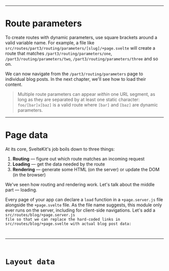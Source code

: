 ------
# **Route parameters**
To create routes with dynamic parameters, use square brackets around a valid variable name. For example, a file like <code data-file="src/routes/part3/routing/parameters/[slug]/+page.svelte">src/routes/part3/routing/parameters/[slug]/+page.svelte</code> will create a route that matches `/part3/routing/parameters/one`, `/part3/routing/parameters/two`, `/part3/routing/parameters/three` and so on.

We can now navigate from the `/part3/routing/parameters` page to individual blog posts. In the next chapter, we'll see how to load their content.

> Multiple route parameters can appear _within_ one URL segment, as long as they are separated by at least one static character: `foo/[bar]x[baz]` is a valid route where `[bar]` and `[baz]` are dynamic parameters.

------
# **Page data**
At its core, SvelteKit's job boils down to three things:
1. **Routing** — figure out which route matches an incoming request
2. **Loading** — get the data needed by the route
3. **Rendering** — generate some HTML (on the server) or update the DOM (in the browser)

We've seen how routing and rendering work. Let's talk about the middle part — loading.

Every page of your app can declare a `load` function in a `+page.server.js` file alongside the `+page.svelte` file. As the file name suggests, this module only ever runs on the server, including for client-side navigations. Let's add a <code data-file="src/routes/part3/routing/parameters/[slug]/+page.svelte">src/routes/blog/+page.server.js file so that we can replace the hard-coded links in src/routes/blog/+page.svelte with actual blog post data:



------
# **Layout data**

